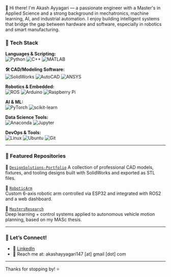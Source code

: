 👋 Hi there! I'm Akash Ayyagari — a passionate engineer with a Master's in Applied Science and a strong background in mechatronics, machine learning, AI, and industrial automation. I enjoy building intelligent systems that bridge the gap between hardware and software, especially in robotics and smart manufacturing.

### 🚀 Tech Stack

**Languages & Scripting:**  
![Python](https://img.shields.io/badge/-Python-3776AB?style=flat&logo=python&logoColor=white)
![C++](https://img.shields.io/badge/-C++-00599C?style=flat&logo=c%2b%2b&logoColor=white)
![MATLAB](https://img.shields.io/badge/-MATLAB-0076A8?style=flat&logo=mathworks&logoColor=white)
 
**🛠️ CAD/Modeling Software:**  
![SolidWorks](https://img.shields.io/badge/-SolidWorks-E22127?style=flat&logo=solidworks&logoColor=white) ![AutoCAD](https://img.shields.io/badge/-AutoCAD-E60000?style=flat&logo=autodesk&logoColor=white) ![ANSYS](https://img.shields.io/badge/-ANSYS-FFB71B?style=flat&logo=ansys&logoColor=black) 


**Robotics & Embedded:**  
![ROS](https://img.shields.io/badge/-ROS-22314E?style=flat&logo=ros&logoColor=white)
![Arduino](https://img.shields.io/badge/-Arduino-00979D?style=flat&logo=arduino&logoColor=white)
![Raspberry Pi](https://img.shields.io/badge/-Raspberry_Pi-A22846?style=flat&logo=raspberry-pi&logoColor=white)

**AI & ML:**  
![PyTorch](https://img.shields.io/badge/-PyTorch-EE4C2C?style=flat&logo=pytorch&logoColor=white)
![scikit-learn](https://img.shields.io/badge/-scikit--learn-F7931E?style=flat&logo=scikit-learn&logoColor=white)

**Data Science Tools:**  
![Anaconda](https://img.shields.io/badge/-Anaconda-44A833?style=flat&logo=anaconda&logoColor=white)
![Jupyter](https://img.shields.io/badge/-Jupyter-F37626?style=flat&logo=jupyter&logoColor=white)

**DevOps & Tools:**  
![Linux](https://img.shields.io/badge/-Linux-FCC624?style=flat&logo=linux&logoColor=black)
![Ubuntu](https://img.shields.io/badge/-Ubuntu-E95420?style=flat&logo=ubuntu&logoColor=white)
![Git](https://img.shields.io/badge/-Git-F05032?style=flat&logo=git&logoColor=white)

---

### 📂 Featured Repositories

🔧 [`DesignSolutions-Portfolio`]([https://github.com/AkashAyyagari/DesignSolutions-Portfolio](https://github.com/AkAyProjects/DesignSolutions-Portfolio))
A collection of professional CAD models, fixtures, and tooling designs built with SolidWorks and exported as STL files.

🤖 [`RoboticArm`](https://github.com/AkashAyyagari/AkashLab-RoboticArm)   
Custom 6-axis robotic arm controlled via ESP32 and integrated with ROS2 and a web dashboard.

📘 [`MastersResearch`](https://github.com/AkashAyyagari/AkashLab-MastersResearch)  
Deep learning + control systems applied to autonomous vehicle motion planning, based on my MASc thesis.

---

### 🧠 Let’s Connect!

- 🔗 [LinkedIn](https://www.linkedin.com/in/akasha147)
- 💌 Reach me at: akashayyagari147 [at] gmail [dot] com

---

Thanks for stopping by! ⭐️

